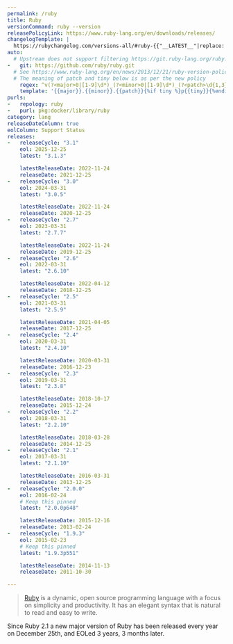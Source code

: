 ```yaml
---
permalink: /ruby
title: Ruby
versionCommand: ruby --version
releasePolicyLink: https://www.ruby-lang.org/en/downloads/releases/
changelogTemplate: |
  https://rubychangelog.com/versions-all/#ruby-{{"__LATEST__"|replace:'.',''}}
auto:
  # Upstream does not support filtering https://git.ruby-lang.org/ruby.git
-   git: https://github.com/ruby/ruby.git
  # See https://www.ruby-lang.org/en/news/2013/12/21/ruby-version-policy-changes-with-2-1-0/
  # The meaning of patch and tiny below is as per the new policy
    regex: ^v(?<major>0|[1-9]\d*)_(?<minor>0|[1-9]\d*)_(?<patch>\d{1,3})_?(?<tiny>\d+)?$
    template: '{{major}}.{{minor}}.{{patch}}{%if tiny %}p{{tiny}}{%endif%}'
purls:
-   repology: ruby
-   purl: pkg:docker/library/ruby
category: lang
releaseDateColumn: true
eolColumn: Support Status
releases:
-   releaseCycle: "3.1"
    eol: 2025-12-25
    latest: "3.1.3"

    latestReleaseDate: 2022-11-24
    releaseDate: 2021-12-25
-   releaseCycle: "3.0"
    eol: 2024-03-31
    latest: "3.0.5"

    latestReleaseDate: 2022-11-24
    releaseDate: 2020-12-25
-   releaseCycle: "2.7"
    eol: 2023-03-31
    latest: "2.7.7"

    latestReleaseDate: 2022-11-24
    releaseDate: 2019-12-25
-   releaseCycle: "2.6"
    eol: 2022-03-31
    latest: "2.6.10"

    latestReleaseDate: 2022-04-12
    releaseDate: 2018-12-25
-   releaseCycle: "2.5"
    eol: 2021-03-31
    latest: "2.5.9"

    latestReleaseDate: 2021-04-05
    releaseDate: 2017-12-25
-   releaseCycle: "2.4"
    eol: 2020-03-31
    latest: "2.4.10"

    latestReleaseDate: 2020-03-31
    releaseDate: 2016-12-23
-   releaseCycle: "2.3"
    eol: 2019-03-31
    latest: "2.3.8"

    latestReleaseDate: 2018-10-17
    releaseDate: 2015-12-24
-   releaseCycle: "2.2"
    eol: 2018-03-31
    latest: "2.2.10"

    latestReleaseDate: 2018-03-28
    releaseDate: 2014-12-25
-   releaseCycle: "2.1"
    eol: 2017-03-31
    latest: "2.1.10"

    latestReleaseDate: 2016-03-31
    releaseDate: 2013-12-25
-   releaseCycle: "2.0.0"
    eol: 2016-02-24
    # Keep this pinned
    latest: "2.0.0p648"

    latestReleaseDate: 2015-12-16
    releaseDate: 2013-02-24
-   releaseCycle: "1.9.3"
    eol: 2015-02-23
    # Keep this pinned
    latest: "1.9.3p551"

    latestReleaseDate: 2014-11-13
    releaseDate: 2011-10-30

---
```


> [Ruby](https://www.ruby-lang.org/) is a dynamic, open source programming language with a focus on simplicity and productivity. It has an elegant syntax that is natural to read and easy to write.

Since Ruby 2.1 a new major version of Ruby has been released every year on December 25th, and EOLed 3 years, 3 months later.
